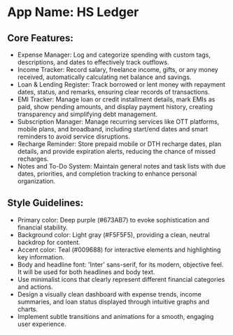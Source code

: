 # **App Name**: HS Ledger

## Core Features:

- Expense Manager: Log and categorize spending with custom tags, descriptions, and dates to effectively track outflows.
- Income Tracker: Record salary, freelance income, gifts, or any money received, automatically calculating net balance and savings.
- Loan & Lending Register: Track borrowed or lent money with repayment dates, status, and remarks, ensuring clear records of transactions.
- EMI Tracker: Manage loan or credit installment details, mark EMIs as paid, show pending amounts, and display payment history, creating transparency and simplifying debt management.
- Subscription Manager: Manage recurring services like OTT platforms, mobile plans, and broadband, including start/end dates and smart reminders to avoid service disruptions.
- Recharge Reminder: Store prepaid mobile or DTH recharge dates, plan details, and provide expiration alerts, reducing the chance of missed recharges.
- Notes and To-Do System: Maintain general notes and task lists with due dates, priorities, and completion tracking to enhance personal organization.

## Style Guidelines:

- Primary color: Deep purple (#673AB7) to evoke sophistication and financial stability.
- Background color: Light gray (#F5F5F5), providing a clean, neutral backdrop for content.
- Accent color: Teal (#009688) for interactive elements and highlighting key information.
- Body and headline font: 'Inter' sans-serif, for its modern, objective feel. It will be used for both headlines and body text.
- Use minimalist icons that clearly represent different financial categories and actions.
- Design a visually clean dashboard with expense trends, income summaries, and loan status displayed through intuitive graphs and charts.
- Implement subtle transitions and animations for a smooth, engaging user experience.